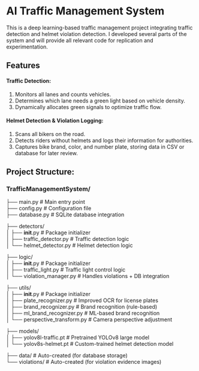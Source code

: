 # AI Traffic Management System

This is a deep learning-based traffic management project integrating traffic detection and helmet violation detection. I developed several parts of the system and will provide all relevant code for replication and experimentation.

## Features

#### Traffic Detection:

1) Monitors all lanes and counts vehicles.
2) Determines which lane needs a green light based on vehicle density.
3) Dynamically allocates green signals to optimize traffic flow.

#### Helmet Detection & Violation Logging:

1) Scans all bikers on the road.
2) Detects riders without helmets and logs their information for authorities.
3) Captures bike brand, color, and number plate, storing data in CSV or database for later review.





## Project Structure:

### TrafficManagementSystem/ 

├── main.py                  # Main entry point  
├── config.py                # Configuration file  
├── database.py              # SQLite database integration  

├── detectors/  
│   ├── __init__.py          # Package initializer  
│   ├── traffic_detector.py  # Traffic detection logic  
│   └── helmet_detector.py   # Helmet detection logic  

├── logic/  
│   ├── __init__.py          # Package initializer  
│   ├── traffic_light.py     # Traffic light control logic  
│   └── violation_manager.py # Handles violations + DB integration  

├── utils/  
│   ├── __init__.py              # Package initializer  
│   ├── plate_recognizer.py      # Improved OCR for license plates  
│   ├── brand_recognizer.py      # Brand recognition (rule-based)  
│   ├── ml_brand_recognizer.py   # ML-based brand recognition  
│   └── perspective_transform.py # Camera perspective adjustment  


├── models/  
│   ├── yolov8l-traffic.pt   # Pretrained YOLOv8 large model  
│   └── yolov8s-helmet.pt    # Custom-trained helmet detection model  


├── data/                    # Auto-created (for database storage)  
└── violations/              # Auto-created (for violation evidence images)  


